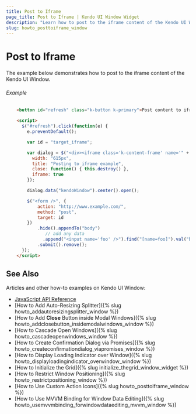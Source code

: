 ```yaml
---
title: Post to Iframe
page_title: Post to Iframe | Kendo UI Window Widget
description: "Learn how to post to the iframe content of the Kendo UI Window."
slug: howto_posttoiframe_window
---
```


# Post to Iframe

The example below demonstrates how to post to the iframe content of the Kendo UI Window.

###### Example

```html
    <button id="refresh" class="k-button k-primary">Post content to iframe</button>

    <script>
      $("#refresh").click(function(e) {
        e.preventDefault();

        var id = "target_iframe";

        var dialog = $("<div><iframe class='k-content-frame' name='" + id + "'></div>").kendoWindow({
          width: "615px",
          title: "Posting to iframe example",
          close: function() { this.destroy() },
          iframe: true
        });

        dialog.data("kendoWindow").center().open();

        $("<form />", {
            action: "http://www.example.com/",
            method: "post",
            target: id
        })
            .hide().appendTo("body")
               // add any data 
              .append("<input name='foo' />").find("[name=foo]").val("bar").end()
            .submit().remove();
      });
    </script>
```

## See Also

Articles and other how-to examples on Kendo UI Window:

* [JavaScript API Reference](/api/javascript/ui/window)
* [How to Add Auto-Resizing Splitter]({% slug howto_addautoresizingsplitter_window %})
* [How to Add **Close** Button inside Modal Windows]({% slug howto_addclosebutton_insidemodalwindows_window %})
* [How to Cascade Open Windows]({% slug howto_cascadeopenwindows_window %})
* [How to Create Confirmation Dialog via Promises]({% slug howto_createconfirmationdialog_viapromises_window %})
* [How to Display Loading Indicator over Window]({% slug howto_displayloadingindicator_overwindow_window %})
* [How to Initialize the Grid]({% slug initialize_thegrid_window_widget %})
* [How to Restrict Window Positioning]({% slug howto_restrictpositioning_window %})
* [How to Use Custom Action Icons]({% slug howto_posttoiframe_window %})
* [How to Use MVVM Binding for Window Data Editing]({% slug howto_usemvvmbinding_forwindowdataediting_mvvm_window %})